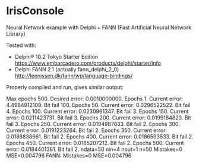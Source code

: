 # IrisConsole
Neural Network example with Delphi + FANN (Fast Artificial Neural Network Library)

Tested with:
* Delphi® 10.2 Tokyo Starter Edition https://www.embarcadero.com/products/delphi/starter/info
* Delphi FANN 2.1 (actually fann_delphi_2_0) http://leenissen.dk/fann/wp/language-bindings/

Properly compiled and run, gives similar output:

Max epochs      500. Desired error: 0.0010000000.
Epochs            1. Current error: 4.4984912109. Bit fail 100.
Epochs           50. Current error: 0.0296522522. Bit fail 4.
Epochs          100. Current error: 0.0230961347. Bit fail 3.
Epochs          150. Current error: 0.0211423731. Bit fail 3.
Epochs          200. Current error: 0.0199184823. Bit fail 3.
Epochs          250. Current error: 0.0194987833. Bit fail 2.
Epochs          300. Current error: 0.0191223264. Bit fail 2.
Epochs          350. Current error: 0.0188838661. Bit fail 2.
Epochs          400. Current error: 0.0186593533. Bit fail 2.
Epochs          450. Current error: 0.0185207212. Bit fail 2.
Epochs          500. Current error: 0.0184401381. Bit fail 2.
ndata=50  nin=4  nout=1
n=50  Mistakes=0  MSE=0.004796
FANN: Mistakes=0  MSE=0.004796
